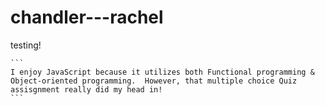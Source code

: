 # chandler---rachel
testing!


    ```
    I enjoy JavaScript because it utilizes both Functional programming & Object-oriented programming.  However, that multiple choice Quiz assisgnment really did my head in!
    ```
